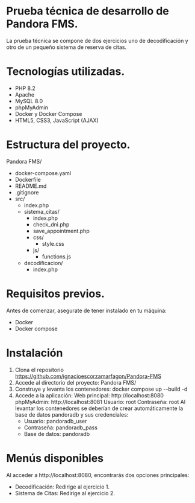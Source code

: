 # Prueba técnica de desarrollo de Pandora FMS.

La prueba técnica se compone de dos ejercicios uno de decodificación y otro de un pequeño sistema de reserva de citas.

# Tecnologías utilizadas.

- PHP 8.2
- Apache
- MySQL 8.0
- phpMyAdmin
- Docker y Docker Compose
- HTML5, CSS3, JavaScript (AJAX)

# Estructura del proyecto.

Pandora FMS/

- docker-compose.yaml
- Dockerfile
- README.md
- .gitignore
- src/
  - index.php
  - sistema_citas/
    - index.php
    - check_dni.php
    - save_appointment.php
    - css/
      - style.css
    - js/
      - functions.js
  - decodificacion/
    - index.php

# Requisitos previos.

Antes de comenzar, asegurate de tener instalado en tu máquina:

- Docker
- Docker compose

# Instalación

1.  Clona el repositorio https://github.com/ignacioescorzamarfagon/Pandora-FMS
2.  Accede al directorio del proyecto: Pandora FMS/
3.  Construye y levanta los contenedores: docker compose up --build -d
4.  Accede a la aplicación: Web principal:
    http://localhost:8080
    phpMyAdmin: http://localhost:8081
    Usuario: root
    Contraseña: root
    Al levantar los contenedores se deberían de crear automáticamente la base de datos pandoradb y sus credenciales:
    - Usuario: pandoradb_user
    - Contraseña: pandoradb_pass
    - Base de datos: pandoradb

# Menús disponibles

Al acceder a http://localhost:8080, encontrarás dos opciones principales:

- Decodificación: Redirige al ejercicio 1.
- Sistema de Citas: Redirige al ejercicio 2.

